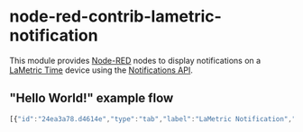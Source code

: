 # node-red-contrib-lametric-notification

This module provides [Node-RED](https://nodered.org/) nodes to display notifications on a [LaMetric Time](https://lametric.com/) device using the [Notifications API](http://lametric-documentation.readthedocs.io/en/latest/reference-docs/device-notifications.html).


## "Hello World!" example flow
```javascript
[{"id":"24ea3a78.d4614e","type":"tab","label":"LaMetric Notification","disabled":false,"info":""},{"id":"7e99a1b3.0c963","type":"send-notification","z":"24ea3a78.d4614e","name":"","host":"192.168.1.51","priority":"critical","icontype":"alert","lifetime":"","icon":"i555","soundId":"alarm3","soundRepeat":"1","cycles":"0","x":430,"y":80,"wires":[]},{"id":"89e44901.619178","type":"inject","z":"24ea3a78.d4614e","name":"","topic":"","payload":"Alarm Example","payloadType":"str","repeat":"","crontab":"","once":false,"onceDelay":0.1,"x":180,"y":80,"wires":[["7e99a1b3.0c963"]]},{"id":"a11c82ba.1272d8","type":"inject","z":"24ea3a78.d4614e","name":"","topic":"","payload":"Warning Example","payloadType":"str","repeat":"","crontab":"","once":false,"onceDelay":0.1,"x":180,"y":160,"wires":[["f3e0952a.018d68"]]},{"id":"f3e0952a.018d68","type":"send-notification","z":"24ea3a78.d4614e","name":"","host":"192.168.1.51","priority":"warning","icontype":"alert","lifetime":"","icon":"i1077","soundId":"alarm4","soundRepeat":"1","cycles":"","x":430,"y":160,"wires":[]},{"id":"e70c7d40.a72ff","type":"send-notification","z":"24ea3a78.d4614e","name":"","host":"192.168.1.51","priority":"info","icontype":"info","lifetime":"","icon":"i620","soundId":"notification","soundRepeat":"1","cycles":"","x":430,"y":240,"wires":[]},{"id":"359c4a67.ee3a96","type":"inject","z":"24ea3a78.d4614e","name":"","topic":"","payload":"Info Example","payloadType":"str","repeat":"","crontab":"","once":false,"onceDelay":0.1,"x":170,"y":240,"wires":[["e70c7d40.a72ff"]]}]
```
